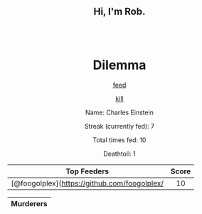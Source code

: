 <h2 align="center">Hi, I'm Rob.</h2>

<br>
<br>

<h1 align="center">
Dilemma
</h1>

<p align="center">
<a href=https://github.com/foogolplex/foogolplex/issues/new?title=feed&body=just+click+submit+and+feed+they+will>feed</a>
</p>
<p align="center">
<a href=https://github.com/foogolplex/foogolplex/issues/new?title=kill&body=just+click+submit+and+they+will+die+but+be+warned+that+you+will+be+revoked+from+your+privileges>kill</a>
</p>

<p align="center">
Name: Charles Einstein
</p>

<p align="center">
Streak (currently fed): 7
</p>

<p align="center">
Total times fed: 10
</p>

<p align="center">
Deathtoll: 1
</p>


| Top Feeders | Score |
| :-: | :-: |
| [@foogolplex](https://github.com/foogolplex/ | 10 |

| Murderers |
| :-: |
